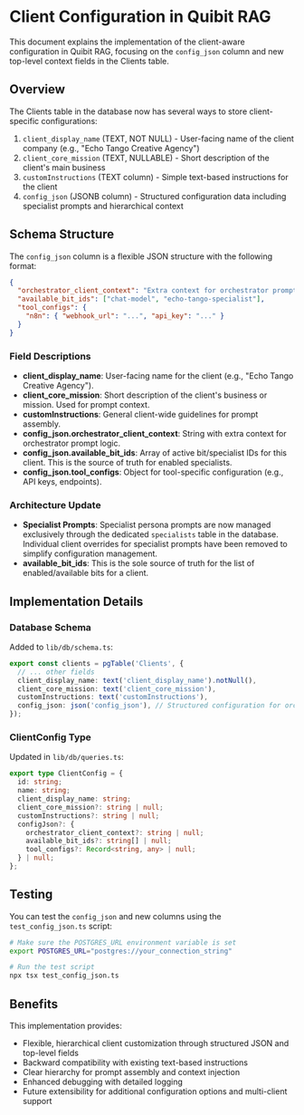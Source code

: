 # Client Configuration in Quibit RAG

This document explains the implementation of the client-aware configuration in Quibit RAG, focusing on the `config_json` column and new top-level context fields in the Clients table.

## Overview

The Clients table in the database now has several ways to store client-specific configurations:

1. `client_display_name` (TEXT, NOT NULL) - User-facing name of the client company (e.g., "Echo Tango Creative Agency")
2. `client_core_mission` (TEXT, NULLABLE) - Short description of the client's main business
3. `customInstructions` (TEXT column) - Simple text-based instructions for the client
4. `config_json` (JSONB column) - Structured configuration data including specialist prompts and hierarchical context

## Schema Structure

The `config_json` column is a flexible JSON structure with the following format:

```json
{
  "orchestrator_client_context": "Extra context for orchestrator prompt logic.",
  "available_bit_ids": ["chat-model", "echo-tango-specialist"],
  "tool_configs": {
    "n8n": { "webhook_url": "...", "api_key": "..." }
  }
}
```

### Field Descriptions

- **client_display_name**: User-facing name for the client (e.g., "Echo Tango Creative Agency").
- **client_core_mission**: Short description of the client's business or mission. Used for prompt context.
- **customInstructions**: General client-wide guidelines for prompt assembly.
- **config_json.orchestrator_client_context**: String with extra context for orchestrator prompt logic.
- **config_json.available_bit_ids**: Array of active bit/specialist IDs for this client. This is the source of truth for enabled specialists.
- **config_json.tool_configs**: Object for tool-specific configuration (e.g., API keys, endpoints).

### Architecture Update
- **Specialist Prompts**: Specialist persona prompts are now managed exclusively through the dedicated `specialists` table in the database. Individual client overrides for specialist prompts have been removed to simplify configuration management.
- **available_bit_ids**: This is the sole source of truth for the list of enabled/available bits for a client.

## Implementation Details

### Database Schema

Added to `lib/db/schema.ts`:
```typescript
export const clients = pgTable('Clients', {
  // ... other fields
  client_display_name: text('client_display_name').notNull(),
  client_core_mission: text('client_core_mission'),
  customInstructions: text('customInstructions'),
  config_json: json('config_json'), // Structured configuration for orchestrator context, available bit IDs, and tool configs
});
```

### ClientConfig Type

Updated in `lib/db/queries.ts`:
```typescript
export type ClientConfig = {
  id: string;
  name: string;
  client_display_name: string;
  client_core_mission?: string | null;
  customInstructions?: string | null;
  configJson?: {
    orchestrator_client_context?: string | null;
    available_bit_ids?: string[] | null;
    tool_configs?: Record<string, any> | null;
  } | null;
};
```

## Testing

You can test the `config_json` and new columns using the `test_config_json.ts` script:

```bash
# Make sure the POSTGRES_URL environment variable is set
export POSTGRES_URL="postgres://your_connection_string"

# Run the test script
npx tsx test_config_json.ts
```

## Benefits

This implementation provides:

- Flexible, hierarchical client customization through structured JSON and top-level fields
- Backward compatibility with existing text-based instructions
- Clear hierarchy for prompt assembly and context injection
- Enhanced debugging with detailed logging
- Future extensibility for additional configuration options and multi-client support 